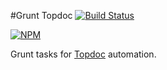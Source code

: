 #Grunt Topdoc [![Build Status](https://travis-ci.org/topcoat/grunt-topdoc?branch=master)](https://travis-ci.org/topcoat/grunt-topdoc)

[![NPM](https://nodei.co/npm/grunt-topdoc.png)](https://nodei.co/npm/grunt-topdoc)

Grunt tasks for [Topdoc](http://github.com/topcoat/topdoc) automation.